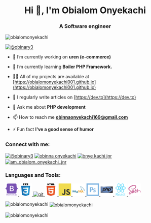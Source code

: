 <h1 align="center">Hi 👋, I'm Obialom Onyekachi</h1>
<h3 align="center">A Software engineer</h3>

<p align="left"> <img src="https://komarev.com/ghpvc/?username=obialomonyekachi&label=Profile%20views&color=0e75b6&style=flat" alt="obialomonyekachi" /> </p>

<p align="left"> <a href="https://twitter.com/@obinary3" target="blank"><img src="https://img.shields.io/twitter/follow/@obinary3?logo=twitter&style=for-the-badge" alt="@obinary3" /></a> </p>

- 🔭 I’m currently working on **uren (e-commerce)**

- 🌱 I’m currently learning **Boiler PHP Framework.**

- 👨‍💻 All of my projects are available at [https://obialomonyekachi001.github.io](https://obialomonyekachi001.github.io)

- 📝 I regularly write articles on [https://dev.to](https://dev.to)

- 💬 Ask me about **PHP development**

- 📫 How to reach me **obinnaonyekachi169@gmail.com**

- ⚡ Fun fact **I've a good sense of humor**

<h3 align="left">Connect with me:</h3>
<p align="left">
<a href="https://twitter.com/@obinary3" target="blank"><img align="center" src="https://raw.githubusercontent.com/rahuldkjain/github-profile-readme-generator/master/src/images/icons/Social/twitter.svg" alt="@obinary3" height="30" width="40" /></a>
<a href="https://linkedin.com/in/obinna onyekachi" target="blank"><img align="center" src="https://raw.githubusercontent.com/rahuldkjain/github-profile-readme-generator/master/src/images/icons/Social/linked-in-alt.svg" alt="obinna onyekachi" height="30" width="40" /></a>
<a href="https://fb.com/ònye kachi jnr" target="blank"><img align="center" src="https://raw.githubusercontent.com/rahuldkjain/github-profile-readme-generator/master/src/images/icons/Social/facebook.svg" alt="ònye kachi jnr" height="30" width="40" /></a>
<a href="https://instagram.com/am_obialom_onyekachi_jnr" target="blank"><img align="center" src="https://raw.githubusercontent.com/rahuldkjain/github-profile-readme-generator/master/src/images/icons/Social/instagram.svg" alt="am_obialom_onyekachi_jnr" height="30" width="40" /></a>
</p>

<h3 align="left">Languages and Tools:</h3>
<p align="left"> <a href="https://getbootstrap.com" target="_blank" rel="noreferrer"> <img src="https://raw.githubusercontent.com/devicons/devicon/master/icons/bootstrap/bootstrap-plain-wordmark.svg" alt="bootstrap" width="40" height="40"/> </a> <a href="https://www.w3schools.com/css/" target="_blank" rel="noreferrer"> <img src="https://raw.githubusercontent.com/devicons/devicon/master/icons/css3/css3-original-wordmark.svg" alt="css3" width="40" height="40"/> </a> <a href="https://git-scm.com/" target="_blank" rel="noreferrer"> <img src="https://www.vectorlogo.zone/logos/git-scm/git-scm-icon.svg" alt="git" width="40" height="40"/> </a> <a href="https://www.w3.org/html/" target="_blank" rel="noreferrer"> <img src="https://raw.githubusercontent.com/devicons/devicon/master/icons/html5/html5-original-wordmark.svg" alt="html5" width="40" height="40"/> </a> <a href="https://developer.mozilla.org/en-US/docs/Web/JavaScript" target="_blank" rel="noreferrer"> <img src="https://raw.githubusercontent.com/devicons/devicon/master/icons/javascript/javascript-original.svg" alt="javascript" width="40" height="40"/> </a> <a href="https://www.mysql.com/" target="_blank" rel="noreferrer"> <img src="https://raw.githubusercontent.com/devicons/devicon/master/icons/mysql/mysql-original-wordmark.svg" alt="mysql" width="40" height="40"/> </a> <a href="https://www.photoshop.com/en" target="_blank" rel="noreferrer"> <img src="https://raw.githubusercontent.com/devicons/devicon/master/icons/photoshop/photoshop-line.svg" alt="photoshop" width="40" height="40"/> </a> <a href="https://www.php.net" target="_blank" rel="noreferrer"> <img src="https://raw.githubusercontent.com/devicons/devicon/master/icons/php/php-original.svg" alt="php" width="40" height="40"/> </a> <a href="https://reactjs.org/" target="_blank" rel="noreferrer"> <img src="https://raw.githubusercontent.com/devicons/devicon/master/icons/react/react-original-wordmark.svg" alt="react" width="40" height="40"/> </a> <a href="https://sass-lang.com" target="_blank" rel="noreferrer"> <img src="https://raw.githubusercontent.com/devicons/devicon/master/icons/sass/sass-original.svg" alt="sass" width="40" height="40"/> </a> </p>

<p><img align="left" src="https://github-readme-stats.vercel.app/api/top-langs?username=obialomonyekachi&show_icons=true&locale=en&layout=compact" alt="obialomonyekachi" /></p>

<p>&nbsp;<img align="center" src="https://github-readme-stats.vercel.app/api?username=obialomonyekachi&show_icons=true&locale=en" alt="obialomonyekachi" /></p>

<p><img align="center" src="https://github-readme-streak-stats.herokuapp.com/?user=obialomonyekachi&" alt="obialomonyekachi" /></p>

